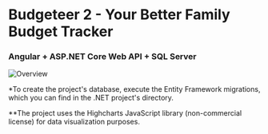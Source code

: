 # Budgeteer 2 - Your Better Family Budget Tracker

### Angular + ASP.NET Core Web API + SQL Server

![Overview](http://i63.tinypic.com/2exvdpk.png)

*To create the project's database, execute the Entity Framework migrations, which you can find in the .NET project's directory.

**The project uses the Highcharts JavaScript library (non-commercial license) for data visualization purposes.
